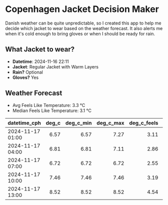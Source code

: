 
# Copenhagen Jacket Decision Maker

Danish weather can be quite unpredictable, so I created this app to help me decide which jacket to wear based on the weather forecast. 
It also alerts me when it's cold enough to bring gloves or when I should be ready for rain.

## What Jacket to wear?

- **Datetime**: 2024-11-16 22:11
- **Jacket**: Regular Jacket with Warm Layers
- **Rain?** Optional
- **Gloves?** Yes

## Weather Forecast
- Avg Feels Like Temperature: 3.3 °C
- Median Feels Like Temperature: 3.1 °C

| datetime_cph     |   deg_c |   deg_c_min |   deg_c_max |   deg_c_feels | weather   | wind   | rain   |
|:-----------------|--------:|------------:|------------:|--------------:|:----------|:-------|:-------|
| 2024-11-17 01:00 |    6.57 |        6.57 |        7.27 |          3.11 | Clouds    | High   | None   |
| 2024-11-17 04:00 |    6.81 |        6.81 |        7.11 |          2.86 | Rain      | High   | Low    |
| 2024-11-17 07:00 |    6.72 |        6.72 |        6.72 |          2.55 | Clouds    | High   | None   |
| 2024-11-17 10:00 |    7.46 |        7.46 |        7.46 |          3.19 | Clouds    | High   | None   |
| 2024-11-17 13:00 |    8.52 |        8.52 |        8.52 |          4.54 | Clouds    | High   | None   |
        